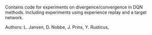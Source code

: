 Contains code for experiments on divergence/convergence in DQN methods. Including experiments using experience replay and a target network.

Authors: L. Jansen, D. Nobbe, J. Prins, Y. Rusticus, 
